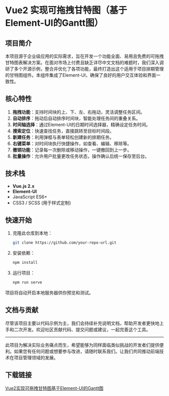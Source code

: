 # Vue2 实现可拖拽甘特图（基于Element-UI的Gantt图）

## 项目简介

本项目源于企业级应用的实际需求，旨在开发一个功能全面、易用且免费的可拖拽甘特图表解决方案。在面对市场上付费且缺乏详尽中文文档的难题时，我们深入调研了多个开源示例，整合并优化了各项功能，最终打造出这个适用于项目排期管理的甘特图组件。本组件集成了Element-UI，确保了良好的用户交互体验和界面一致性。

## 核心特性

1. **拖拽功能**：支持时间块的上、下、左、右拖动，灵活调整任务区间。
2. **自动排序**：拖动后自动排序时间块，智能处理任务间的重叠关系。
3. **时间轴选择**：通过Element-UI的日期时间选择器，精确设定任务时间。
4. **搜索定位**：快速查找任务，直接跳转至目标时间段。
5. **新建任务**：利用弹框与表单轻松创建新的排期任务。
6. **右键菜单**：对时间块执行快捷操作，如查看、编辑、移除等。
7. **撤销功能**：记录每一次删除或移动操作，一键撤回到上一步。
8. **批量操作**：允许用户批量更改任务状态，操作确认后统一保存至后台。

## 技术栈

- **Vue.js 2.x**
- **Element-UI**
- JavaScript ES6+
- CSS3 / SCSS (用于样式定制)

## 快速开始

1. 克隆此仓库到本地：
   ```bash
   git clone https://github.com/your-repo-url.git
   ```
   
2. 安装依赖：
   ```bash
   npm install
   ```

3. 运行项目：
   ```bash
   npm run serve
   ```
   
项目将自动开启本地服务器供你预览和测试。

## 文档与贡献

尽管该项目主要以代码示例为主，我们会持续补充说明文档，帮助开发者更快地上手和二次开发。欢迎社区贡献代码、提交问题或建议，一起完善这个工具。

---

此项目为解决实际业务痛点而生，希望能够为同样面临类似挑战的开发者们提供便利。如果您有任何问题或想要参与改进，请随时联系我们。让我们共同推动前端技术在项目管理领域的发展。

## 下载链接

[Vue2实现可拖拽甘特图基于Element-UI的Gantt图](https://pan.quark.cn/s/47f29555e9f0)